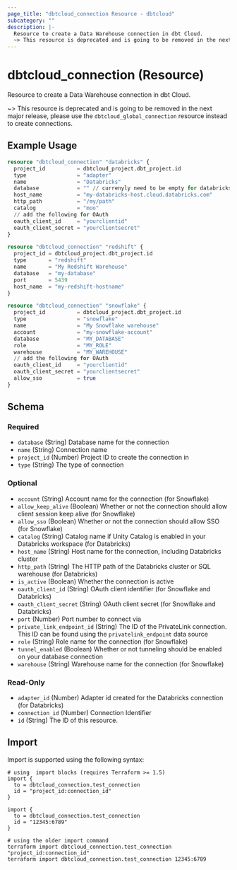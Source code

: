 ```yaml
---
page_title: "dbtcloud_connection Resource - dbtcloud"
subcategory: ""
description: |-
  Resource to create a Data Warehouse connection in dbt Cloud.
  ~> This resource is deprecated and is going to be removed in the next major release, please use the dbtcloud_global_connection resource instead to create connections.
---
```


# dbtcloud_connection (Resource)


Resource to create a Data Warehouse connection in dbt Cloud.

~> This resource is deprecated and is going to be removed in the next major release, please use the `dbtcloud_global_connection` resource instead to create connections.

## Example Usage

```terraform
resource "dbtcloud_connection" "databricks" {
  project_id          = dbtcloud_project.dbt_project.id
  type                = "adapter"
  name                = "Databricks"
  database            = "" // currenyly need to be empty for databricks
  host_name           = "my-databricks-host.cloud.databricks.com"
  http_path           = "/my/path"
  catalog             = "moo"
  // add the following for OAuth 
  oauth_client_id     = "yourclientid"
  oauth_client_secret = "yourclientsecret"
}

resource "dbtcloud_connection" "redshift" {
  project_id = dbtcloud_project.dbt_project.id
  type       = "redshift"
  name       = "My Redshift Warehouse"
  database   = "my-database"
  port       = 5439
  host_name  = "my-redshift-hostname"
}

resource "dbtcloud_connection" "snowflake" {
  project_id          = dbtcloud_project.dbt_project.id
  type                = "snowflake"
  name                = "My Snowflake warehouse"
  account             = "my-snowflake-account"
  database            = "MY_DATABASE"
  role                = "MY_ROLE"
  warehouse           = "MY_WAREHOUSE"
  // add the following for OAuth 
  oauth_client_id     = "yourclientid"
  oauth_client_secret = "yourclientsecret"
  allow_sso           = true
}
```

<!-- schema generated by tfplugindocs -->
## Schema

### Required

- `database` (String) Database name for the connection
- `name` (String) Connection name
- `project_id` (Number) Project ID to create the connection in
- `type` (String) The type of connection

### Optional

- `account` (String) Account name for the connection (for Snowflake)
- `allow_keep_alive` (Boolean) Whether or not the connection should allow client session keep alive (for Snowflake)
- `allow_sso` (Boolean) Whether or not the connection should allow SSO (for Snowflake)
- `catalog` (String) Catalog name if Unity Catalog is enabled in your Databricks workspace (for Databricks)
- `host_name` (String) Host name for the connection, including Databricks cluster
- `http_path` (String) The HTTP path of the Databricks cluster or SQL warehouse (for Databricks)
- `is_active` (Boolean) Whether the connection is active
- `oauth_client_id` (String) OAuth client identifier (for Snowflake and Databricks)
- `oauth_client_secret` (String) OAuth client secret (for Snowflake and Databricks)
- `port` (Number) Port number to connect via
- `private_link_endpoint_id` (String) The ID of the PrivateLink connection. This ID can be found using the `privatelink_endpoint` data source
- `role` (String) Role name for the connection (for Snowflake)
- `tunnel_enabled` (Boolean) Whether or not tunneling should be enabled on your database connection
- `warehouse` (String) Warehouse name for the connection (for Snowflake)

### Read-Only

- `adapter_id` (Number) Adapter id created for the Databricks connection (for Databricks)
- `connection_id` (Number) Connection Identifier
- `id` (String) The ID of this resource.

## Import

Import is supported using the following syntax:

```shell
# using  import blocks (requires Terraform >= 1.5)
import {
  to = dbtcloud_connection.test_connection
  id = "project_id:connection_id"
}

import {
  to = dbtcloud_connection.test_connection
  id = "12345:6789"
}

# using the older import command
terraform import dbtcloud_connection.test_connection "project_id:connection_id"
terraform import dbtcloud_connection.test_connection 12345:6789
```
